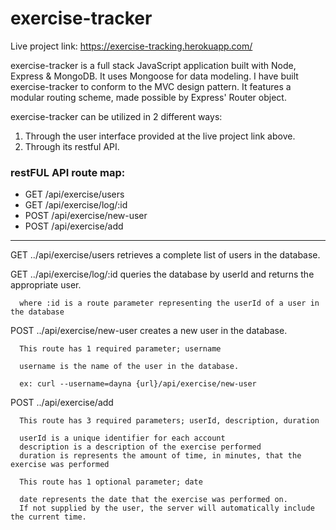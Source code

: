 # exercise-tracker

Live project link:  https://exercise-tracking.herokuapp.com/

exercise-tracker is a full stack JavaScript application built with Node, Express & MongoDB.  It uses Mongoose for data modeling.
I have built exercise-tracker to conform to the MVC design pattern.  It features a modular routing scheme, made possible by
Express' Router object.  

exercise-tracker can be utilized in 2 different ways:

1)  Through the user interface provided at the live project link above.
2)  Through its restful API.

### restFUL API route map:

* GET   /api/exercise/users
* GET   /api/exercise/log/:id
* POST  /api/exercise/new-user
* POST  /api/exercise/add

------------------------------------------------------------------------

GET   ../api/exercise/users retrieves a complete list of users in the database.

GET   ../api/exercise/log/:id queries the database by userId and returns the appropriate user.
      
      where :id is a route parameter representing the userId of a user in the database

POST  ../api/exercise/new-user creates a new user in the database.
      
      This route has 1 required parameter; username
      
      username is the name of the user in the database.      
      
      ex: curl --username=dayna {url}/api/exercise/new-user
      
POST  ../api/exercise/add

      This route has 3 required parameters; userId, description, duration
      
      userId is a unique identifier for each account
      description is a description of the exercise performed
      duration is represents the amount of time, in minutes, that the exercise was performed
      
      This route has 1 optional parameter; date
      
      date represents the date that the exercise was performed on.
      If not supplied by the user, the server will automatically include the current time.
